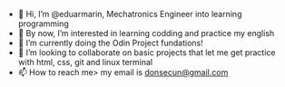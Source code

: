 - 👋 Hi, I’m @eduarmarin, Mechatronics Engineer into learning programming 
- 👀 By now, I’m interested in learning codding and practice my english
- 🌱 I’m currently doing the Odin Project fundations!
- 💞️ I’m looking to collaborate on basic projects that let me get practice with html, css, git and linux terminal
- 📫 How to reach me> my email is donsecun@gmail.com

<!---
eduarmarin/eduarmarin is a ✨ special ✨ repository because its `README.md` (this file) appears on your GitHub profile.
You can click the Preview link to take a look at your changes.
--->
